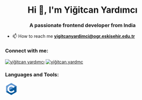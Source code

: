 <h1 align="center">Hi 👋, I'm Yiğitcan Yardımcı</h1>
<h3 align="center">A passionate frontend developer from India</h3>

- 📫 How to reach me **yigitcanyardimci@ogr.eskisehir.edu.tr**

<h3 align="left">Connect with me:</h3>
<p align="left">
<a href="https://linkedin.com/in/yiğitcan yardımcı" target="blank"><img align="center" src="https://raw.githubusercontent.com/rahuldkjain/github-profile-readme-generator/master/src/images/icons/Social/linked-in-alt.svg" alt="yiğitcan yardımcı" height="30" width="40" /></a>
<a href="https://instagram.com/yiğitcan.yardmc" target="blank"><img align="center" src="https://raw.githubusercontent.com/rahuldkjain/github-profile-readme-generator/master/src/images/icons/Social/instagram.svg" alt="yiğitcan.yardmc" height="30" width="40" /></a>
</p>

<h3 align="left">Languages and Tools:</h3>
<p align="left"> <a href="https://www.cprogramming.com/" target="_blank" rel="noreferrer"> <img src="https://raw.githubusercontent.com/devicons/devicon/master/icons/c/c-original.svg" alt="c" width="40" height="40"/> </a> </p>
